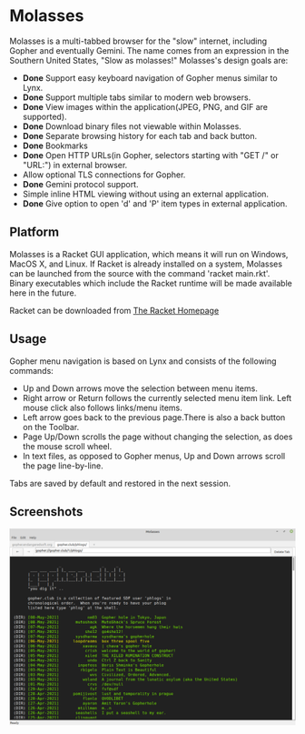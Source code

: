 # Molasses
Molasses is a multi-tabbed browser for the "slow" internet, including Gopher and eventually Gemini. The name comes from an expression in the Southern United States, "Slow as molasses!" Molasses's design goals are:

* **Done** Support easy keyboard navigation of Gopher menus similar to Lynx.
* **Done** Support multiple tabs similar to modern web browsers.
* **Done** View images within the application(JPEG, PNG, and GIF are supported).
* **Done** Download binary files not viewable within Molasses.
* **Done** Separate browsing history for each tab and back button.
* **Done** Bookmarks
* **Done** Open HTTP URLs(in Gopher, selectors starting with "GET /" or "URL:") in external browser.
* Allow optional TLS connections for Gopher.
* **Done** Gemini protocol support.
* Simple inline HTML viewing without using an external application.
* **Done** Give option to open 'd' and 'P' item types in external application.

## Platform
Molasses is a Racket GUI application, which means it will run on Windows, MacOS X, and Linux. If Racket is already installed on a system, Molasses can be launched from the source with the command 'racket main.rkt'. Binary executables which include the Racket runtime will be made available here in the future.

Racket can be downloaded from [The Racket Homepage](https://racket-lang.org)

## Usage
Gopher menu navigation is based on Lynx and consists of the following commands:
* Up and Down arrows move the selection between menu items.
* Right arrow or Return follows the currently selected menu item link. Left mouse click also follows links/menu items.
* Left arrow goes back to the previous page.There is also a back button on the Toolbar.
* Page Up/Down scrolls the page without changing the selection, as does the mouse scroll wheel.
* In text files, as opposed to Gopher menus, Up and Down arrows scroll the page line-by-line.

Tabs are saved by default and restored in the next session.

## Screenshots
![](https://github.com/jjsimpso/molasses/blob/main/doc/molasses-ss1.png)
